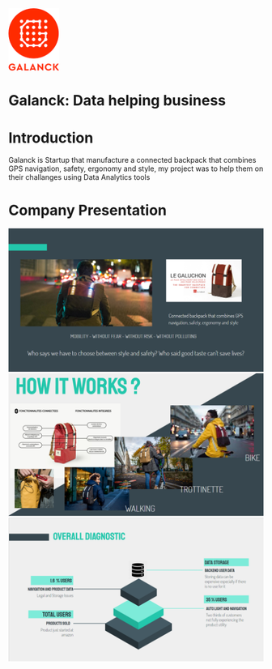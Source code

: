 <img src="./images/logo.png" href ="https://galanck.com" width="100"/>

# Galanck: Data helping business

# Introduction

Galanck is  Startup that manufacture a connected backpack that combines GPS navigation, safety, ergonomy and style, my project was to help them on their challanges using Data Analytics tools

# Company Presentation
<img src="./images/galanck2.PNG" alt="overview" width="700"/>

<img src="./images/how_works.PNG" alt="overview" width="700"/>

<img src="./images/overall.PNG" alt="overview" width="700"/>
